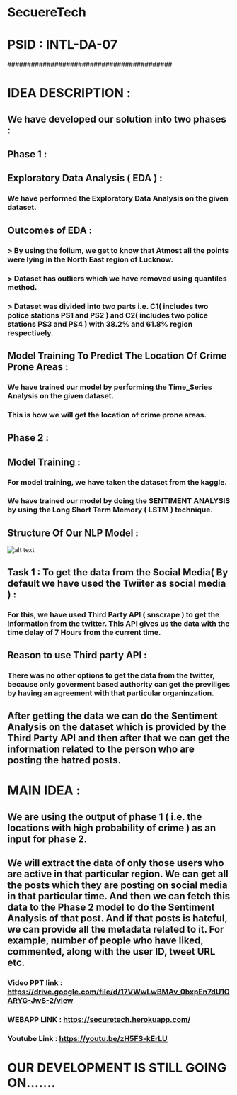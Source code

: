 # SecuereTech
# PSID : INTL-DA-07
##########################################

# IDEA DESCRIPTION :

## We have developed our solution into two phases :

## Phase 1 :
## Exploratory Data Analysis ( EDA ) :
### We have performed the Exploratory Data Analysis on the given dataset. 
## Outcomes of EDA :
### > By using the folium, we get to know that Atmost all the points were lying in the North East region of Lucknow.
### > Dataset has outliers which we have removed using quantiles method.
### > Dataset was divided into two parts i.e. C1( includes two police stations PS1 and PS2 ) and C2( includes two police stations PS3 and PS4 ) with 38.2% and 61.8% region respectively.
## Model Training To Predict The Location Of Crime Prone Areas :
### We have trained our model by performing the Time_Series Analysis on the given dataset.
### This is how we will get the location of crime prone areas.
 
## Phase 2 :
## Model Training :
### For model training, we have taken the dataset from the kaggle.
### We have trained our model by doing the SENTIMENT ANALYSIS by using the Long Short Term Memory ( LSTM ) technique.
## Structure Of Our NLP Model :
![alt text](https://drive.google.com/file/d/1TRFZOizvqucZrQZEQT9vZ_HEJloq-mr3/view?usp=sharing)



## Task 1 : To get the data from the Social Media( By default we have used the Twiiter as social media ) :
### For this, we have used Third Party API ( snscrape ) to get the information from the twitter. This API gives us the data with the time delay of 7 Hours from the current time.
## Reason to use Third party API : 
### There was no other options to get the data from the twitter, because only goverment based authority can get the previliges by having an agreement with that particular organinzation.

## After getting the data we can do the Sentiment Analysis on the dataset which is provided by the Third Party API and then after that we can get the information related to the person who are posting the hatred posts. 

# MAIN IDEA :
## We are using the output of phase 1 ( i.e. the locations with high probability of crime ) as an input for phase 2.

## We will extract the data of only those users who are active in that particular region. We can get all the posts which they are posting on social media in that particular time. And then we can fetch this data to the Phase 2 model to do the Sentiment Analysis of that post. And if that posts is hateful, we can provide all the metadata related to it. For example, number of people who have liked, commented, along with the user ID, tweet URL etc.  

### Video PPT link : https://drive.google.com/file/d/17VWwLwBMAv_0bxpEn7dU1OARYG-JwS-2/view

### WEBAPP LINK : https://securetech.herokuapp.com/

### Youtube Link : https://youtu.be/zH5FS-kErLU
# OUR DEVELOPMENT IS STILL GOING ON.......
